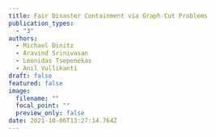 ```yaml
---
title: Fair Disaster Containment via Graph-Cut Problems
publication_types:
  - "3"
authors:
  - Michael Dinitz
  - Aravind Srinivasan
  - Leonidas Tsepenekas
  - Anil Vullikanti
draft: false
featured: false
image:
  filename: ""
  focal_point: ""
  preview_only: false
date: 2021-10-06T13:27:14.764Z
---
```

